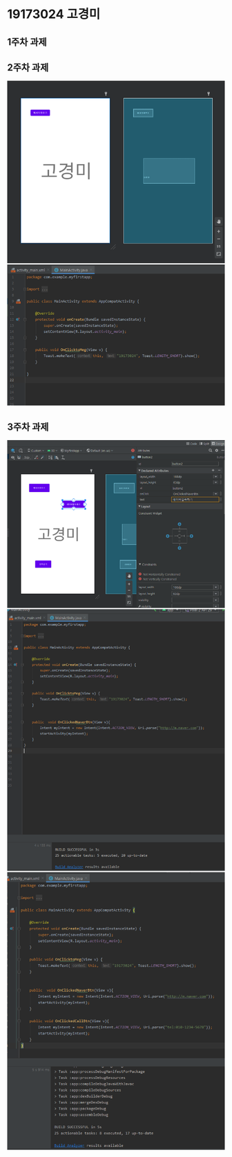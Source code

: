 #  19173024 고경미

## 1주차 과제

## 2주차 과제
   <img width="" height="" src="./png/2주차.png"></img>
   <img width="" height="" src="./png/2주차1.png"></img>
   
   
## 3주차 과제
   <img width="" height="" src="./png/3.png"></img>
   <img width="" height="" src="./png/3주차네이버.png"></img>
   <img width="" height="" src="./png/3주차전화.png"></img>
   
   
   



